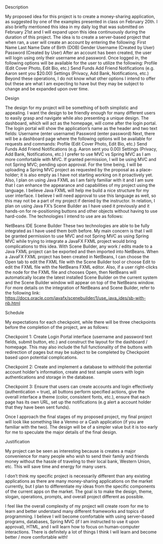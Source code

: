 Description

My proposed idea for this project is to create a money-sharing application, as suggested by one of the examples presented in class on February 20th. I also briefly mentioned this idea in my daily log that was submitted on February 21st and I will expand upon this idea continuously during the duration of this project. The idea is to create a server-based project that when ran, a user will create an account by entering the following:
    First Name
    Last Name
    Date of Birth (DOB)
    Gender
    Username (Created by User)
    Password (Created by User)
After an account has been created, the user will login using only their username and password. Once logged in, the following options will be available for the user to utilize the following:
    Profile (Edit Cover Photo, Edit Bio, etc.)
    Send Funds
    Add Friend
    Notifications (e.g. Aaron sent you $20.00)
    Settings (Privacy, Add Bank, Notifications, etc.)
Beyond these operations, I do not know what other options I intend to offer but these are what I am expecting to have but they may be subject to change and be expanded upon over time.

Design

The design for my project will be something of both simplistic and appealing. I want the design to be friendly enough for many different users to easily grasp and navigate while also presenting a unique design. The dashboard, which will act as the homepage, will come after the login portal. The login portal will show the application’s name as the header and two text fields:
    Username (enter username)
    Password (enter password)
Next, there will be a dashboard page where the following options will be available for requests and commands:
    Profile (Edit Cover Photo, Edit Bio, etc.)
    Send Funds
    Add Friend
    Notifications (e.g. Aaron sent you 0.00)
    Settings (Privacy, Add Bank, Notifications, etc.)
I prefer to use MVC vs Spring MVC as I am more comfortable with MVC. If granted permission, I will be using MVC and not Spring MVC; pending upon approval. For the time being, I will be uploading a Spring MVC project as requested by the proposal as a place-holder; it is also empty as I have not starting working on it proactively yet. Also, I plan on using Java FXML as I am fairly familiar with it and I am sure that I can enhance the appearance and capabilities of my project using the language. I believe Java FXML will help me build a nice structure for my user interface. I believe I will need approval to use this language as well, so this may not be a part of my project if denied by the instructor. In relation, I plan on using Java FX’s Scene Builder as I have used it previously and it hands-on for re-positioning buttons and other objects without having to use hard-code. The technologies I intend to use are as follows:

NetBeans IDE
Scene Builder
These two technologies are able to be fully integrated as I have used them both before. My main concern is that I will be granted permission to use MVC and not Spring MVC as using Spring MVC while trying to integrate a JavaFX FXML project would bring complications to this idea. With Scene Builder, any work / edits made to a Java FXML project can be exported and then imported into NetBeans. When a JavaFX FXML project has been created in NetBeans, I can choose the Open tab to edit the FXML file with the Scene Builder tool or choose Edit to edit the FXML file with the NetBeans FXML editor. Also, if a user right-clicks the node for the FXML file and chooses Open, then NetBeans will automatically locate the latest installed Scene Builder on the current system and the Scene Builder window will appear on top of the NetBeans window. For more details on the integration of NetBeans and Scene Builder, refer to the following link: https://docs.oracle.com/javafx/scenebuilder/1/use_java_ides/sb-with-nb.html

Schedule

My expectations for each checkpoint, while there will be three checkpoints before the completion of the project, are as follows:

Checkpoint 1: Create Login Portal interface (username and password text fields, submit button, etc.) and construct the layout for the dashboard / homepage. This may also include the full functionality of the buttons with redirection of pages but may be subject to be completed by Checkpoint based upon potential complications.

Checkpoint 2: Create and implement a database to withhold the potential account holder's information, create and test sample users with login authentications and storage in the database.

Checkpoint 3: Ensure that users can create accounts and login effectively (authentication = true), all buttons perform specified actions, give the overall interface a theme (color, consistent fonts, etc.), ensure that each page has its own URL, set up the notifications (e.g alert a account holder that they have been sent funds).

Once I approach the final stages of my proposed project, my final project will look like something like a Venmo or a Cash application (if you are familiar with the two). The design will be of a simpler value but it is too early for me to speculate the major details of the final design.

Justification

My project can be seen as interesting because is creates a major convenience for many people who wish to send their family and friends money without the hassle of traveling to their local bank, Western Union, etc. This will save time and energy for many users.

I don’t think my specific project is necessarily different than any existing applications as there are many money-sharing applications on the market currently, but I plan to differentiate my ideas from the specific components of the current apps on the market. The goal is to make the design, theme, slogan, operations, prompts, and overall project different as possible.

I feel like the overall complexity of my project will create room for me to learn and better understand many different frameworks and topics of programming. I believe I will become comfortable with using server-based programs, databases, Spring MVC (if I am instructed to use it upon approval), HTML, and I will learn how to focus on human-computer interactions. There is definitely a lot of things I think I will learn and become better / more comfortable with!
